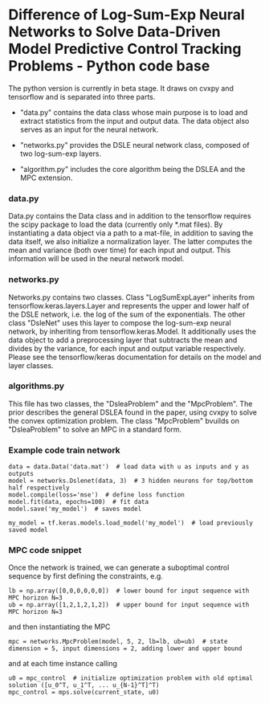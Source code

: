 Difference of Log-Sum-Exp Neural Networks to Solve Data-Driven Model  Predictive Control Tracking Problems - Python code base
========

The python version is currently in beta stage. It draws on cvxpy and tensorflow and is separated into three parts.

+ "data.py" contains the data class whose main purpose is to load and extract statistics from the input and output data. The 
data object also serves as an input for the neural network.

+ "networks.py" provides the DSLE neural network class, composed of two log-sum-exp layers.

+ "algorithm.py" includes the core algorithm being the DSLEA and the MPC extension.

### data.py
Data.py contains the Data class and in addition to the tensorflow requires the scipy package to load the data
(currently only *.mat files). By instantiating a data object via a path to a mat-file, in addition to saving the data 
itself, we also initialize a normalization layer. The latter computes the mean and variance (both over time) for each 
input and output. This information will be used in the neural network model.

### networks.py
Networks.py contains two classes. Class "LogSumExpLayer" inherits from tensorflow.keras.layers.Layer and represents the
upper and lower half of the DSLE network, i.e. the log of the sum of the exponentials.
The other class "DsleNet" uses this layer to compose the log-sum-exp neural network, by inheriting from 
tensorflow.keras.Model. It additionally uses the data object to add a preprocessing layer that subtracts the mean and
divides by the variance, for each input and output variable respectively. Please see the tensorflow/keras documentation for details
on the model and layer classes.

### algorithms.py
This file has two classes, the "DsleaProblem" and the "MpcProblem". The prior describes the general DSLEA found in the
paper, using cvxpy to solve the convex optimization problem. The class "MpcProblem" bvuilds on "DsleaProblem" to solve
an MPC in a standard form.

### Example code train network
    data = data.Data('data.mat')  # load data with u as inputs and y as outputs
    model = networks.Dslenet(data, 3)  # 3 hidden neurons for top/bottom half respectively
    model.compile(loss='mse')  # define loss function
    model.fit(data, epochs=100)  # fit data
    model.save('my_model')  # saves model

    my_model = tf.keras.models.load_model('my_model')  # load previously saved model  

### MPC code snippet
Once the network is trained, we can generate a suboptimal control sequence by first defining the constraints, e.g. 
    
    lb = np.array([0,0,0,0,0,0])  # lower bound for input sequence with MPC horizon N=3
    ub = np.array([1,2,1,2,1,2])  # upper bound for input sequence with MPC horizon N=3

and then instantiating the MPC
    
    mpc = networks.MpcProblem(model, 5, 2, lb=lb, ub=ub)  # state dimension = 5, input dimensions = 2, adding lower and upper bound

and at each time instance calling

    u0 = mpc_control  # initialize optimization problem with old optimal solution ([u_0^T, u_1^T, ... u_{N-1}^T]^T)
    mpc_control = mps.solve(current_state, u0)

